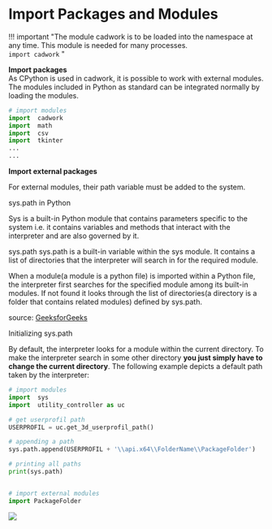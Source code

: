 # Import Packages and Modules

!!! important "The module cadwork is to be loaded into the namespace at any time. This module is needed for many processes.<br> ```import cadwork``` "

**Import packages** <br>
As CPython is used in cadwork, it is possible to work with external modules. The modules included in Python as standard can be integrated normally by loading the modules. 

```python
# import modules
import  cadwork  
import  math
import  csv
import  tkinter
...
...
```

**Import external packages** <br>

For external modules, their path variable must be added to the system.

sys.path in Python

Sys is a built-in Python module that contains parameters specific to the system i.e. it contains variables and methods that interact with the interpreter and are also governed by it. 

sys.path
sys.path is a built-in variable within the sys module. It contains a list of directories that the interpreter will search in for the required module. 

When a module(a module is a python file) is imported within a Python file, the interpreter first searches for the specified module among its built-in modules. If not found it looks through the list of directories(a directory is a folder that contains related modules) defined by sys.path.

source: [GeeksforGeeks](https://www.geeksforgeeks.org/sys-path-in-python/)

Initializing sys.path 

By default, the interpreter looks for a module within the current directory. To make the interpreter search in some other directory **you just simply have to change the current directory**. The following example depicts a default path taken by the interpreter:

```python
# import modules
import  sys                                 
import  utility_controller as uc

# get userprofil path
USERPROFIL = uc.get_3d_userprofil_path()   

# appending a path
sys.path.append(USERPROFIL + '\\api.x64\\FolderName\\PackageFolder')

# printing all paths
print(sys.path)


# import external modules
import PackageFolder                    

```

<noscript>
    <img src="https://analytics.cadwork.ca/ingress/e6b1702b-6224-4e93-94b7-9e4c2cd7ae06/pixel.gif">
</noscript>
<script defer src="https://analytics.cadwork.ca/ingress/e6b1702b-6224-4e93-94b7-9e4c2cd7ae06/script.js"></script>